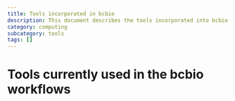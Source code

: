 ```yaml
---
title: Tools incorporated in bcbio
description: This document describes the tools incorporated into bcbio
category: computing
subcategory: tools
tags: []
---
```



# Tools currently used in the bcbio workflows
